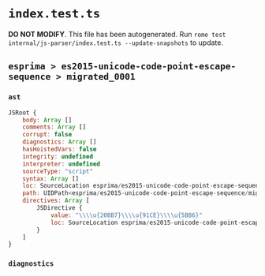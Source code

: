 # `index.test.ts`

**DO NOT MODIFY**. This file has been autogenerated. Run `rome test internal/js-parser/index.test.ts --update-snapshots` to update.

## `esprima > es2015-unicode-code-point-escape-sequence > migrated_0001`

### `ast`

```javascript
JSRoot {
	body: Array []
	comments: Array []
	corrupt: false
	diagnostics: Array []
	hasHoistedVars: false
	integrity: undefined
	interpreter: undefined
	sourceType: "script"
	syntax: Array []
	loc: SourceLocation esprima/es2015-unicode-code-point-escape-sequence/migrated_0001/input.js 1:0-2:0
	path: UIDPath<esprima/es2015-unicode-code-point-escape-sequence/migrated_0001/input.js>
	directives: Array [
		JSDirective {
			value: "\\\\u{20BB7}\\\\u{91CE}\\\\u{5BB6}"
			loc: SourceLocation esprima/es2015-unicode-code-point-escape-sequence/migrated_0001/input.js 1:0-1:30
		}
	]
}
```

### `diagnostics`

```

```
